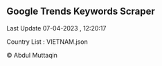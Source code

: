 

## Google Trends Keywords Scraper 
 
Last Update 07-04-2023 , 12:20:17

Country List :
VIETNAM.json



© Abdul Muttaqin 
